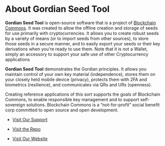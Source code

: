 # About Gordian Seed Tool

**Gordian Seed Tool** is open-source software that is a project of [Blockchain Commons](https://www.blockchaincommons.com/). It was created to allow the offline creation and storage of seeds for use primarily with cryptocurrencies. It allows you to create robust seeds by a variety of means (or to import seeds from other sources), to store those seeds in a secure manner, and to easily export your seeds or their key derivations when you're ready to use them. Note that it is not a Wallet, simply an accessory to support your safe use of other Cryptocurrency applications

**Gordian Seed Tool** demonstrates the Gordian principles. It allows you maintain control of your own key material (independence), stores them on your closely held mobile device (privacy), protects them with 2FA and biometrics (resilience), and communicates via QRs and URs (openness).

Creating reference applications of this sort supports the goals of Blockchain Commons, to enable responsible key management and to support self-sovereign solutions. Blockchain Commons is a “not-for-profit” social benefit corp committed to open source and open development.

* [Visit Our Support](https://github.com/BlockchainCommons/Gordian/discussions)

* [Visit the Repo ](https://github.com/BlockchainCommons/GordianSeedTool-iOS)

* [Visit Our Website](https://www.blockchaincommons.com/)
